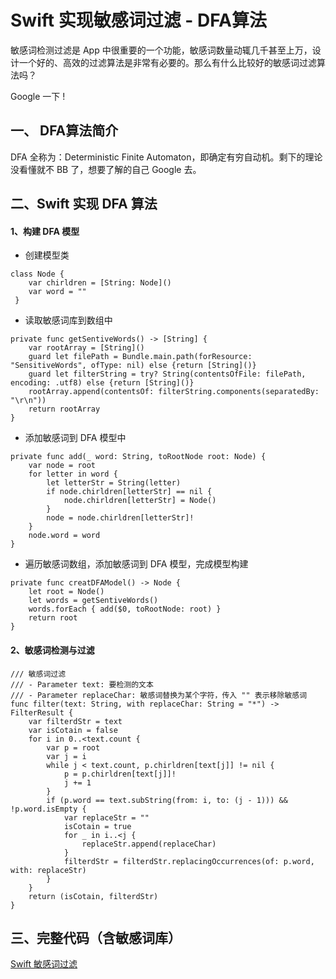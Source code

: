 # Swift 实现敏感词过滤 - DFA算法

敏感词检测过滤是 App 中很重要的一个功能，敏感词数量动辄几千甚至上万，设计一个好的、高效的过滤算法是非常有必要的。那么有什么比较好的敏感词过滤算法吗？

Google 一下 !

## 一、 DFA算法简介
DFA 全称为：Deterministic Finite Automaton，即确定有穷自动机。剩下的理论没看懂就不 BB 了，想要了解的自己 Google 去。

## 二、Swift 实现 DFA 算法

#### 1、构建 DFA 模型

* 创建模型类
```
class Node {
    var chirldren = [String: Node]()
    var word = ""
 }
```

* 读取敏感词库到数组中
```
private func getSentiveWords() -> [String] {
    var rootArray = [String]()
    guard let filePath = Bundle.main.path(forResource: "SensitiveWords", ofType: nil) else {return [String]()}
    guard let filterString = try? String(contentsOfFile: filePath, encoding: .utf8) else {return [String]()}
    rootArray.append(contentsOf: filterString.components(separatedBy: "\r\n"))
    return rootArray
}
```

* 添加敏感词到 DFA 模型中

```
private func add(_ word: String, toRootNode root: Node) {
    var node = root
    for letter in word {
        let letterStr = String(letter)
        if node.chirldren[letterStr] == nil {
            node.chirldren[letterStr] = Node()
        }
        node = node.chirldren[letterStr]!
    }
    node.word = word
}
```

* 遍历敏感词数组，添加敏感词到 DFA 模型，完成模型构建
  
```
private func creatDFAModel() -> Node {
    let root = Node()
    let words = getSentiveWords()
    words.forEach { add($0, toRootNode: root) }
    return root
}
```

#### 2、敏感词检测与过滤

```
/// 敏感词过滤
/// - Parameter text: 要检测的文本
/// - Parameter replaceChar: 敏感词替换为某个字符，传入 "" 表示移除敏感词
func filter(text: String, with replaceChar: String = "*") -> FilterResult {
    var filterdStr = text
    var isCotain = false
    for i in 0..<text.count {
        var p = root
        var j = i
        while j < text.count, p.chirldren[text[j]] != nil {
            p = p.chirldren[text[j]]!
            j += 1
        }
        if (p.word == text.subString(from: i, to: (j - 1))) && !p.word.isEmpty {
            var replaceStr = ""
            isCotain = true
            for _ in i..<j {
                replaceStr.append(replaceChar)
            }
            filterdStr = filterdStr.replacingOccurrences(of: p.word, with: replaceStr)
        }
    }
    return (isCotain, filterdStr)
}
```

## 三、完整代码（含敏感词库）
[Swift 敏感词过滤](https://github.com/zhixingxi/SensitiveWord)
